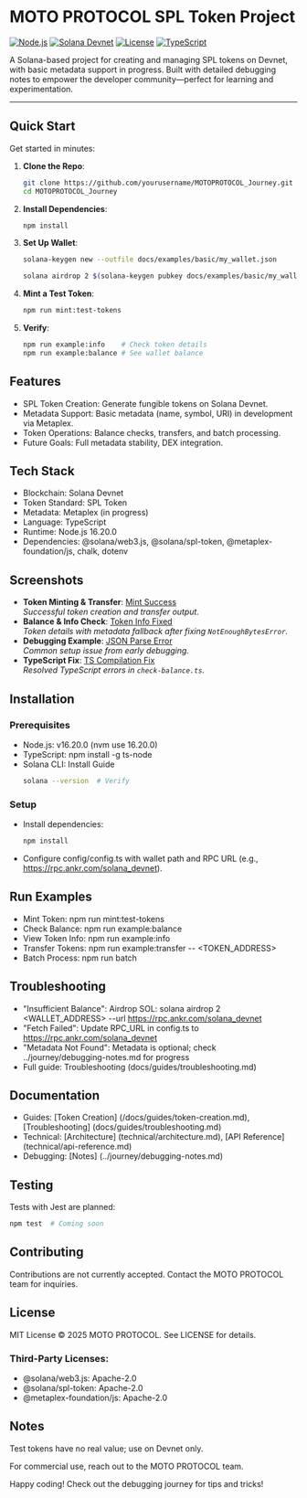 # MOTO PROTOCOL SPL Token Project

[![Node.js](https://img.shields.io/badge/Node.js-16.20.0-green)](https://nodejs.org/)
[![Solana Devnet](https://img.shields.io/badge/Solana-Devnet-blue)](https://solana.com/)
[![License](https://img.shields.io/badge/License-MIT-yellow)](LICENSE)
[![TypeScript](https://img.shields.io/badge/TypeScript-Enabled-blue)](https://www.typescriptlang.org/)

A Solana-based project for creating and managing SPL tokens on Devnet, with basic metadata support in progress. Built with detailed debugging notes to empower the developer community—perfect for learning and experimentation.

---

##  Quick Start

Get started in minutes:

1. **Clone the Repo**:
   ```bash
   git clone https://github.com/yourusername/MOTOPROTOCOL_Journey.git
   cd MOTOPROTOCOL_Journey
   ```

2. **Install Dependencies**:
   ```bash
   npm install
   ```

3. **Set Up Wallet**:
   ```bash
   solana-keygen new --outfile docs/examples/basic/my_wallet.json

   solana airdrop 2 $(solana-keygen pubkey docs/examples/basic/my_wallet.json) --url https://rpc.ankr.com/solana_devnet
   ```

4. **Mint a Test Token**:
   ```bash
   npm run mint:test-tokens
   ```

5. **Verify**:
   ```bash
   npm run example:info    # Check token details
   npm run example:balance # See wallet balance
   ```

## Features

- SPL Token Creation: Generate fungible tokens on Solana Devnet.
- Metadata Support: Basic metadata (name, symbol, URI) in development via Metaplex.
- Token Operations: Balance checks, transfers, and batch processing.
- Future Goals: Full metadata stability, DEX integration.

## Tech Stack

- Blockchain: Solana Devnet
- Token Standard: SPL Token
- Metadata: Metaplex (in progress)
- Language: TypeScript
- Runtime: Node.js 16.20.0
- Dependencies: @solana/web3.js, @solana/spl-token, @metaplex-foundation/js, chalk, dotenv

## Screenshots

- **Token Minting & Transfer**: [Mint Success](/.github/images/setup/17-mint-transfer-success.png)  
  *Successful token creation and transfer output.*
- **Balance & Info Check**: [Token Info Fixed](/.github/images/setup/15-fixed-output.png)  
  *Token details with metadata fallback after fixing `NotEnoughBytesError`.*
- **Debugging Example**: [JSON Parse Error](/.github/images/setup/06-json-parse-error.png)  
  *Common setup issue from early debugging.*
- **TypeScript Fix**: [TS Compilation Fix](/.github/images/setup/13-typescript-fix.png)  
  *Resolved TypeScript errors in `check-balance.ts`.*
## Installation

### Prerequisites

- Node.js: v16.20.0 (nvm use 16.20.0)
- TypeScript: npm install -g ts-node
- Solana CLI: Install Guide
  ```bash
  solana --version  # Verify
  ```

### Setup

- Install dependencies:
  ```bash
  npm install
  ```
- Configure config/config.ts with wallet path and RPC URL (e.g., https://rpc.ankr.com/solana_devnet).

## Run Examples

- Mint Token: npm run mint:test-tokens
- Check Balance: npm run example:balance
- View Token Info: npm run example:info
- Transfer Tokens: npm run example:transfer -- <TOKEN_ADDRESS> <AMOUNT> <RECIPIENT>
- Batch Process: npm run batch

## Troubleshooting

- "Insufficient Balance": Airdrop SOL: solana airdrop 2 <WALLET_ADDRESS> --url https://rpc.ankr.com/solana_devnet
- "Fetch Failed": Update RPC_URL in config.ts to https://rpc.ankr.com/solana_devnet
- "Metadata Not Found": Metadata is optional; check ../journey/debugging-notes.md for progress
- Full guide: Troubleshooting (docs/guides/troubleshooting.md)

## Documentation

- Guides: [Token Creation] (/docs/guides/token-creation.md), [Troubleshooting] (docs/guides/troubleshooting.md)
- Technical: [Architecture] (technical/architecture.md), [API Reference] (technical/api-reference.md)
- Debugging: [Notes] (../journey/debugging-notes.md)

## Testing

Tests with Jest are planned:
```bash
npm test  # Coming soon
```

## Contributing

Contributions are not currently accepted. Contact the MOTO PROTOCOL team for inquiries.

## License

MIT License © 2025 MOTO PROTOCOL. See LICENSE for details.

### Third-Party Licenses:
- @solana/web3.js: Apache-2.0
- @solana/spl-token: Apache-2.0
- @metaplex-foundation/js: Apache-2.0

## Notes

Test tokens have no real value; use on Devnet only.

For commercial use, reach out to the MOTO PROTOCOL team.

Happy coding! Check out the debugging journey for tips and tricks!

